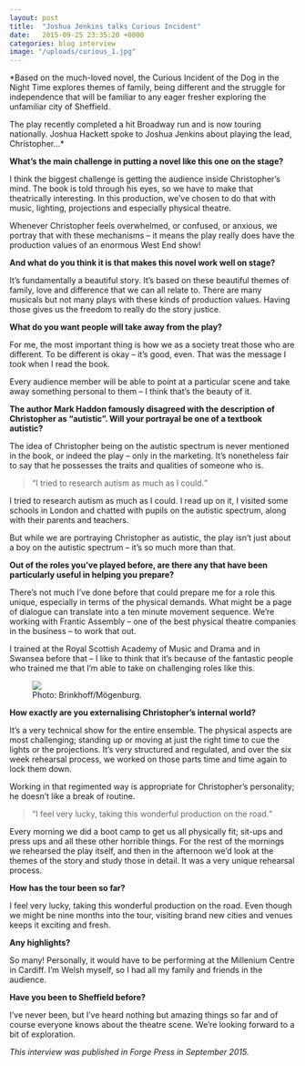 ```yaml
---
layout: post
title:  "Joshua Jenkins talks Curious Incident"
date:   2015-09-25 23:35:20 +0000
categories: blog interview
image: "/uploads/curious_1.jpg"
---
```


*Based on the much-loved novel, the Curious Incident of the Dog in the Night Time explores themes of family, being different and the struggle for independence that will be familiar to any eager fresher exploring the unfamiliar city of Sheffield.

The play recently completed a hit Broadway run and is now touring nationally. Joshua Hackett spoke to Joshua Jenkins about playing the lead, Christopher…*

**What’s the main challenge in putting a novel like this one on the stage?**

I think the biggest challenge is getting the audience inside Christopher’s mind. The book is told through his eyes, so we have to make that theatrically interesting. In this production, we’ve chosen to do that with music, lighting, projections and especially physical theatre.

Whenever Christopher feels overwhelmed, or confused, or anxious, we portray that with these mechanisms – it means the play really does have the production values of an enormous West End show!

**And what do you think it is that makes this novel work well on stage?**

It’s fundamentally a beautiful story. It’s based on these beautiful themes of family, love and difference that we can all relate to. There are many musicals but not many plays with these kinds of production values. Having those gives us the freedom to really do the story justice.

**What do you want people will take away from the play?**

For me, the most important thing is how we as a society treat those who are different. To be different is okay – it’s good, even. That was the message I took when I read the book.

Every audience member will be able to point at a particular scene and take away something personal to them – I think that’s the beauty of it.

**The author Mark Haddon famously disagreed with the description of Christopher as “autistic”. Will your portrayal be one of a textbook autistic?**

The idea of Christopher being on the autistic spectrum is never mentioned in the book, or indeed the play – only in the marketing. It’s nonetheless fair to say that he possesses the traits and qualities of someone who is.

<blockquote><q>I tried to research autism as much as I could.</q></blockquote>

I tried to research autism as much as I could. I read up on it, I visited some schools in London and chatted with pupils on the autistic spectrum, along with their parents and teachers.

But while we are portraying Christopher as autistic, the play isn’t just about a boy on the autistic spectrum – it’s so much more than that.

**Out of the roles you’ve played before, are there any that have been particularly useful in helping you prepare?**

There’s not much I’ve done before that could prepare me for a role this unique, especially in terms of the physical demands. What might be a page of dialogue can translate into a ten minute movement sequence. We’re working with Frantic Assembly – one of the best physical theatre companies in the business – to work that out.

I trained at the Royal Scottish Academy of Music and Drama and in Swansea before that – I like to think that it’s because of the fantastic people who trained me that I’m able to take on challenging roles like this.

<figure>
  <img src="/uploads/curious_2.jpg"/>
  <figcaption>Photo: Brinkhoff/Mögenburg.</figcaption>
</figure>

**How exactly are you externalising Christopher’s internal world?**

It’s a very technical show for the entire ensemble. The physical aspects are most challenging; standing up or moving at just the right time to cue the lights or the projections. It’s very structured and regulated, and over the six week rehearsal process, we worked on those parts time and time again to lock them down.

Working in that regimented way is appropriate for Christopher’s personality; he doesn’t like a break of routine.

<blockquote><q>I feel very lucky, taking this wonderful production on the road.</q></blockquote>

Every morning we did a boot camp to get us all physically fit; sit-ups and press ups and all these other horrible things. For the rest of the mornings we rehearsed the play itself, and then in the afternoon we’d look at the themes of the story and study those in detail. It was a very unique rehearsal process.

**How has the tour been so far?**

I feel very lucky, taking this wonderful production on the road. Even though we might be nine months into the tour, visiting brand new cities and venues keeps it exciting and fresh.

**Any highlights?**

So many! Personally, it would have to be performing at the Millenium Centre in Cardiff. I’m Welsh myself, so I had all my family and friends in the audience.

**Have you been to Sheffield before?**

I’ve never been, but I’ve heard nothing but amazing things so far and of course everyone knows about the theatre scene. We’re looking forward to a bit of exploration.

*This interview was published in Forge Press in September 2015.*
